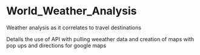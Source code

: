 # World_Weather_Analysis
 Weather analysis as it correlates to travel destinations

Details the use of API with pulling weeather data and creation of maps with pop ups and directions for google maps
